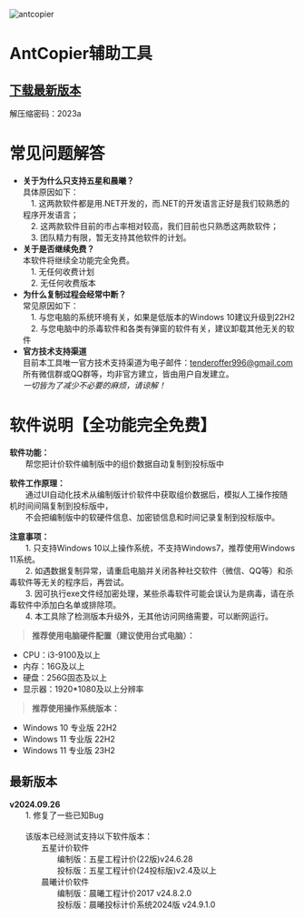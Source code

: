 ![antcopier](https://github.com/tenderoffer/antcopier/assets/140397303/c25b4b4e-86be-45fd-a541-0e2855345282)   
# **AntCopier辅助工具**

## [下载最新版本](https://raw.githubusercontent.com/tenderoffer/AntCopier/main/AntCopier辅助工具.rar)    
解压缩密码：2023a    

# **常见问题解答**       
- **关于为什么只支持五星和晨曦？**    
具体原因如下：   
&emsp;1. 这两款软件都是用.NET开发的，而.NET的开发语言正好是我们较熟悉的程序开发语言；    
&emsp;2. 这两款软件目前的市占率相对较高，我们目前也只熟悉这两款软件；    
&emsp;3. 团队精力有限，暂无支持其他软件的计划。   
- **关于是否继续免费？**    
本软件将继续全功能完全免费。    
&emsp;1. 无任何收费计划    
&emsp;2. 无任何收费版本   
- **为什么复制过程会经常中断？**       
常见原因如下：    
&emsp;1. 与您电脑的系统环境有关，如果是低版本的Windows 10建议升级到22H2       
&emsp;2. 与您电脑中的杀毒软件和各类有弹窗的软件有关，建议卸载其他无关的软件        
- **官方技术支持渠道**    
目前本工具唯一官方技术支持渠道为电子邮件：tenderoffer996@gmail.com     
所有微信群或QQ群等，均非官方建立，皆由用户自发建立。    
_一切皆为了减少不必要的麻烦，请谅解！_



# **软件说明【全功能完全免费】**     

**软件功能：**    
&emsp;&emsp;帮您把计价软件编制版中的组价数据自动复制到投标版中   

**软件工作原理：**     
&emsp;&emsp;通过UI自动化技术从编制版计价软件中获取组价数据后，模拟人工操作按随机时间间隔复制到投标版中，     
&emsp;&emsp;不会把编制版中的软硬件信息、加密锁信息和时间记录复制到投标版中。    

**注意事项：**   
&emsp;&emsp;1. 只支持Windows 10以上操作系统，不支持Windows7，推荐使用Windows 11系统。   
&emsp;&emsp;2. 如遇数据复制异常，请重启电脑并关闭各种社交软件（微信、QQ等）和杀毒软件等无关的程序后，再尝试。   
&emsp;&emsp;3. 因可执行exe文件经加密处理，某些杀毒软件可能会误认为是病毒，请在杀毒软件中添加白名单或排除项。     
&emsp;&emsp;4. 本工具除了检测版本升级外，无其他访问网络需要，可以断网运行。   

> **推荐使用电脑硬件配置（建议使用台式电脑）：**
- CPU：i3-9100及以上   
- 内存：16G及以上
- 硬盘：256G固态及以上
- 显示器：1920*1080及以上分辨率

> **推荐使用操作系统版本：**
- Windows 10 专业版 22H2
- Windows 11 专业版 22H2
- Windows 11 专业版 23H2

## 最新版本
**v2024.09.26**         
&emsp;&emsp;1.  修复了一些已知Bug   
&emsp;&emsp;      
&emsp;&emsp;该版本已经测试支持以下软件版本：       
&emsp;&emsp;&emsp;&emsp;五星计价软件    
&emsp;&emsp;&emsp;&emsp;&emsp;&emsp;编制版：五星工程计价(22版)v24.6.28       
&emsp;&emsp;&emsp;&emsp;&emsp;&emsp;投标版：五星工程计价(24投标版)v2.4及以上        
&emsp;&emsp;&emsp;&emsp;晨曦计价软件    
&emsp;&emsp;&emsp;&emsp;&emsp;&emsp;编制版：晨曦工程计价2017 v24.8.2.0      
&emsp;&emsp;&emsp;&emsp;&emsp;&emsp;投标版：晨曦投标计价系统2024版 v24.9.1.0     
    
 


















